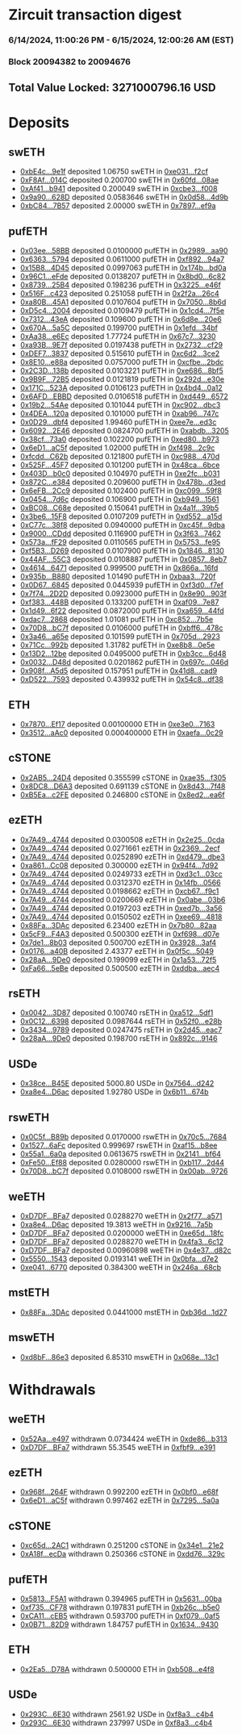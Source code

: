 # Zircuit transaction digest
### 6/14/2024, 11:00:26 PM - 6/15/2024, 12:00:26 AM (EST)
### Block 20094382 to 20094676

## Total Value Locked: 3271000796.16 USD

# Deposits
## swETH
- [0xbE4c...9e1f](https://etherscan.io/address/0xbE4cC8E1C261739c1c98977503062394c6FA9e1f) deposited 1.06750 swETH in [0xe031...f2cf](https://etherscan.io/tx/0xbE4cC8E1C261739c1c98977503062394c6FA9e1f)
- [0xF8Af...014C](https://etherscan.io/address/0xF8Afc4b689f0EDD5355A441472ef2B498B23014C) deposited 0.200700 swETH in [0x60fd...08ae](https://etherscan.io/tx/0xF8Afc4b689f0EDD5355A441472ef2B498B23014C)
- [0xAf41...b941](https://etherscan.io/address/0xAf413Af7930E137f969c2C6dD9caFC04C9ebb941) deposited 0.200049 swETH in [0xcbe3...f008](https://etherscan.io/tx/0xAf413Af7930E137f969c2C6dD9caFC04C9ebb941)
- [0x9a90...628D](https://etherscan.io/address/0x9a90e56cc907F4DbED9F6DEB93409b1e6025628D) deposited 0.0583646 swETH in [0x0d58...4d9b](https://etherscan.io/tx/0x9a90e56cc907F4DbED9F6DEB93409b1e6025628D)
- [0xbC84...7B57](https://etherscan.io/address/0xbC84C4Ac5A1eE14fCca9F041bC13b335516F7B57) deposited 2.00000 swETH in [0x7897...ef9a](https://etherscan.io/tx/0xbC84C4Ac5A1eE14fCca9F041bC13b335516F7B57)
## pufETH
- [0x03ee...58BB](https://etherscan.io/address/0x03ee28Df63f9a0921E9b12D1aEb1892b563458BB) deposited 0.0100000 pufETH in [0x2989...aa90](https://etherscan.io/tx/0x03ee28Df63f9a0921E9b12D1aEb1892b563458BB)
- [0x6363...5794](https://etherscan.io/address/0x636312557B8a3F02e380EB867679246BF5875794) deposited 0.0611000 pufETH in [0xf892...94a7](https://etherscan.io/tx/0x636312557B8a3F02e380EB867679246BF5875794)
- [0x15B8...4D45](https://etherscan.io/address/0x15B87ab1C8ae8F92aA2Bf81289BfC7F9cc254D45) deposited 0.0997063 pufETH in [0x174b...bd0a](https://etherscan.io/tx/0x15B87ab1C8ae8F92aA2Bf81289BfC7F9cc254D45)
- [0x96C1...eFde](https://etherscan.io/address/0x96C1d4e6d8aC1B6e97A4c6337C2682be490FeFde) deposited 0.0138207 pufETH in [0x8bd0...6c82](https://etherscan.io/tx/0x96C1d4e6d8aC1B6e97A4c6337C2682be490FeFde)
- [0x8739...25B4](https://etherscan.io/address/0x8739df484081640324eDd8896c62fAc4328025B4) deposited 0.198236 pufETH in [0x3225...e46f](https://etherscan.io/tx/0x8739df484081640324eDd8896c62fAc4328025B4)
- [0x516F...c423](https://etherscan.io/address/0x516F13545C7BB348deB39eA1A6FFE3F89A2fc423) deposited 0.251058 pufETH in [0x2f2a...26c4](https://etherscan.io/tx/0x516F13545C7BB348deB39eA1A6FFE3F89A2fc423)
- [0xa80B...45A1](https://etherscan.io/address/0xa80BCf522158Df9087e4C5BfbAB45e58799045A1) deposited 0.0107604 pufETH in [0x7050...8b6d](https://etherscan.io/tx/0xa80BCf522158Df9087e4C5BfbAB45e58799045A1)
- [0xD5c4...2004](https://etherscan.io/address/0xD5c4778aB9ecf08e065Ba25830243280B3142004) deposited 0.0109479 pufETH in [0x1cd4...7f5e](https://etherscan.io/tx/0xD5c4778aB9ecf08e065Ba25830243280B3142004)
- [0x7312...43eA](https://etherscan.io/address/0x731209cB98ED2fAe2F28133e92180ddd766543eA) deposited 0.109600 pufETH in [0x6d8e...20e6](https://etherscan.io/tx/0x731209cB98ED2fAe2F28133e92180ddd766543eA)
- [0x670A...5a5C](https://etherscan.io/address/0x670A8F0260932C14de109e1dB976103C22c95a5C) deposited 0.199700 pufETH in [0x1efd...34bf](https://etherscan.io/tx/0x670A8F0260932C14de109e1dB976103C22c95a5C)
- [0xAa38...e6Ec](https://etherscan.io/address/0xAa383B658807217a64e0424AfBd654f91D98e6Ec) deposited 1.77724 pufETH in [0x67c7...3230](https://etherscan.io/tx/0xAa383B658807217a64e0424AfBd654f91D98e6Ec)
- [0xa93B...9E7f](https://etherscan.io/address/0xa93Bfc6C5680f3098B287c2BA931543B1e6E9E7f) deposited 0.0197438 pufETH in [0x2732...cf29](https://etherscan.io/tx/0xa93Bfc6C5680f3098B287c2BA931543B1e6E9E7f)
- [0xDEF7...3837](https://etherscan.io/address/0xDEF7552d54B3C5C5330e59883795eDbe50A43837) deposited 0.515610 pufETH in [0xc6d2...3ce2](https://etherscan.io/tx/0xDEF7552d54B3C5C5330e59883795eDbe50A43837)
- [0x8E10...e88a](https://etherscan.io/address/0x8E108D11201D47cbebd97204098b14F5D09Ce88a) deposited 0.0757000 pufETH in [0xcfbe...2bdc](https://etherscan.io/tx/0x8E108D11201D47cbebd97204098b14F5D09Ce88a)
- [0x2C3D...138b](https://etherscan.io/address/0x2C3DB95Edd849e2Ad371bE91396fce55d118138b) deposited 0.0103221 pufETH in [0xe686...8bf5](https://etherscan.io/tx/0x2C3DB95Edd849e2Ad371bE91396fce55d118138b)
- [0x9B9F...72B5](https://etherscan.io/address/0x9B9Fb2094C5925e9D2E6466FB91593aeDcfb72B5) deposited 0.0121819 pufETH in [0x292d...e30e](https://etherscan.io/tx/0x9B9Fb2094C5925e9D2E6466FB91593aeDcfb72B5)
- [0x171C...523A](https://etherscan.io/address/0x171C33847f5d29AEF66D2BFeFcfC8F9d2b41523A) deposited 0.0106123 pufETH in [0x4bd4...0a12](https://etherscan.io/tx/0x171C33847f5d29AEF66D2BFeFcfC8F9d2b41523A)
- [0x6AFD...EBBD](https://etherscan.io/address/0x6AFD1204D55EBE2AC367B4A71608487aD194EBBD) deposited 0.0106518 pufETH in [0xd449...6572](https://etherscan.io/tx/0x6AFD1204D55EBE2AC367B4A71608487aD194EBBD)
- [0x19b2...54Ae](https://etherscan.io/address/0x19b2bA0892DA19d09d59e300D11Da9eDf96654Ae) deposited 0.101044 pufETH in [0xc902...dbc3](https://etherscan.io/tx/0x19b2bA0892DA19d09d59e300D11Da9eDf96654Ae)
- [0x4DEA...120a](https://etherscan.io/address/0x4DEA3179dc4e17C70Ad865c0178190619464120a) deposited 0.101000 pufETH in [0xab96...747c](https://etherscan.io/tx/0x4DEA3179dc4e17C70Ad865c0178190619464120a)
- [0x0D29...dbf4](https://etherscan.io/address/0x0D298Afba3c89E623DBb604630904F5087dadbf4) deposited 1.99460 pufETH in [0xee7e...ed3c](https://etherscan.io/tx/0x0D298Afba3c89E623DBb604630904F5087dadbf4)
- [0x6092...2E46](https://etherscan.io/address/0x60926D1394617379D5E8FE9dd682591eE6922E46) deposited 0.0824700 pufETH in [0xabdb...3205](https://etherscan.io/tx/0x60926D1394617379D5E8FE9dd682591eE6922E46)
- [0x38cf...73a0](https://etherscan.io/address/0x38cf796A9C7fac7e020cbFA101eae13bEEeF73a0) deposited 0.102200 pufETH in [0xed80...b973](https://etherscan.io/tx/0x38cf796A9C7fac7e020cbFA101eae13bEEeF73a0)
- [0x6eD1...aC5f](https://etherscan.io/address/0x6eD12097E53155eF1ecCa0a2623edBC852b2aC5f) deposited 1.02000 pufETH in [0xf498...2c9c](https://etherscan.io/tx/0x6eD12097E53155eF1ecCa0a2623edBC852b2aC5f)
- [0xfcdd...C62b](https://etherscan.io/address/0xfcddBcB74b447Eaf0E72721aD34dc83fbF84C62b) deposited 0.121800 pufETH in [0xc988...470d](https://etherscan.io/tx/0xfcddBcB74b447Eaf0E72721aD34dc83fbF84C62b)
- [0x525F...45F7](https://etherscan.io/address/0x525F36901488F3652AdFe00B9BD284067E3a45F7) deposited 0.101200 pufETH in [0x48ca...6bce](https://etherscan.io/tx/0x525F36901488F3652AdFe00B9BD284067E3a45F7)
- [0x403D...b0c0](https://etherscan.io/address/0x403D6aFc301de153b6c38D6068BB0763Bd53b0c0) deposited 0.104970 pufETH in [0xe2fc...b031](https://etherscan.io/tx/0x403D6aFc301de153b6c38D6068BB0763Bd53b0c0)
- [0x872C...e384](https://etherscan.io/address/0x872C56500C13AF3487896e14F0a9fCb619c5e384) deposited 0.209600 pufETH in [0x478b...d3ed](https://etherscan.io/tx/0x872C56500C13AF3487896e14F0a9fCb619c5e384)
- [0x6eFB...2Cc9](https://etherscan.io/address/0x6eFB5674De9717E4798e656eD8db5e31186b2Cc9) deposited 0.102400 pufETH in [0xc099...59f8](https://etherscan.io/tx/0x6eFB5674De9717E4798e656eD8db5e31186b2Cc9)
- [0x0454...7d6c](https://etherscan.io/address/0x04546966c4d7f84b33AF805D43421889DC267d6c) deposited 0.106900 pufETH in [0xb949...1561](https://etherscan.io/tx/0x04546966c4d7f84b33AF805D43421889DC267d6c)
- [0xBC08...C68e](https://etherscan.io/address/0xBC083A5285d4289008591d4E7017A9Be1eE5C68e) deposited 0.150641 pufETH in [0x4a1f...39b5](https://etherscan.io/tx/0xBC083A5285d4289008591d4E7017A9Be1eE5C68e)
- [0x3be6...15F8](https://etherscan.io/address/0x3be6522480A38157ea9493A1ABeAFf30944415F8) deposited 0.0107209 pufETH in [0xd552...a15d](https://etherscan.io/tx/0x3be6522480A38157ea9493A1ABeAFf30944415F8)
- [0xC77c...38f8](https://etherscan.io/address/0xC77cCd01e1de7b76B4ae70335c9269f401CA38f8) deposited 0.0940000 pufETH in [0xc45f...9dba](https://etherscan.io/tx/0xC77cCd01e1de7b76B4ae70335c9269f401CA38f8)
- [0x9000...CDdd](https://etherscan.io/address/0x9000379ce222cc2c1b2f5e7CB85906c124E8CDdd) deposited 0.116900 pufETH in [0x3f63...7462](https://etherscan.io/tx/0x9000379ce222cc2c1b2f5e7CB85906c124E8CDdd)
- [0x573a...fF29](https://etherscan.io/address/0x573a82ed2d02048C30898804C0FA4B9C7C41fF29) deposited 0.0110565 pufETH in [0x5753...fe95](https://etherscan.io/tx/0x573a82ed2d02048C30898804C0FA4B9C7C41fF29)
- [0xf5B3...D269](https://etherscan.io/address/0xf5B3deBA5606681Ed7076C6AD7Bc08f56595D269) deposited 0.0107900 pufETH in [0x1846...8130](https://etherscan.io/tx/0xf5B3deBA5606681Ed7076C6AD7Bc08f56595D269)
- [0x44AF...55C3](https://etherscan.io/address/0x44AF38308E01b1FA884b6A73f600290B262655C3) deposited 0.0108887 pufETH in [0x0857...8eb7](https://etherscan.io/tx/0x44AF38308E01b1FA884b6A73f600290B262655C3)
- [0x4614...6471](https://etherscan.io/address/0x461464bc70720D148Aeffb59dfAa29152a7C6471) deposited 0.999500 pufETH in [0x866a...16fd](https://etherscan.io/tx/0x461464bc70720D148Aeffb59dfAa29152a7C6471)
- [0x935b...B880](https://etherscan.io/address/0x935bc320c658218b4944eE506dd08B168507B880) deposited 1.01490 pufETH in [0xbaa3...720f](https://etherscan.io/tx/0x935bc320c658218b4944eE506dd08B168507B880)
- [0x0D67...6845](https://etherscan.io/address/0x0D67123c5EA513e2Bd498538E6B4026EfAAE6845) deposited 0.0445939 pufETH in [0xf3d0...f7ef](https://etherscan.io/tx/0x0D67123c5EA513e2Bd498538E6B4026EfAAE6845)
- [0x7f74...2D2D](https://etherscan.io/address/0x7f74659e697Cb9De79646d9e93A0559989842D2D) deposited 0.0923000 pufETH in [0x8e90...903f](https://etherscan.io/tx/0x7f74659e697Cb9De79646d9e93A0559989842D2D)
- [0xf383...448B](https://etherscan.io/address/0xf383FC32fc748063baee542EDFb879328768448B) deposited 0.133200 pufETH in [0xaf09...7e87](https://etherscan.io/tx/0xf383FC32fc748063baee542EDFb879328768448B)
- [0x1d49...6f22](https://etherscan.io/address/0x1d4905aFd513E9622E13509986EA631b07876f22) deposited 0.0872000 pufETH in [0xa659...44fd](https://etherscan.io/tx/0x1d4905aFd513E9622E13509986EA631b07876f22)
- [0xdac7...2868](https://etherscan.io/address/0xdac73c39633D583fe38c8d09c2F83F40bE012868) deposited 1.01081 pufETH in [0xc852...7b5e](https://etherscan.io/tx/0xdac73c39633D583fe38c8d09c2F83F40bE012868)
- [0x70D8...bC7f](https://etherscan.io/address/0x70D88F0403c3bD96FBcfC6Dcf2d1B3a6434abC7f) deposited 0.0106000 pufETH in [0xbff6...478c](https://etherscan.io/tx/0x70D88F0403c3bD96FBcfC6Dcf2d1B3a6434abC7f)
- [0x3a46...a65e](https://etherscan.io/address/0x3a467f291a3DF6F760a35CC696900B87a451a65e) deposited 0.101599 pufETH in [0x705d...2923](https://etherscan.io/tx/0x3a467f291a3DF6F760a35CC696900B87a451a65e)
- [0x71Cc...992b](https://etherscan.io/address/0x71Cca431db5a8F7Fc0f4F6b8C878EdF921C7992b) deposited 1.31782 pufETH in [0xe8b8...0e5e](https://etherscan.io/tx/0x71Cca431db5a8F7Fc0f4F6b8C878EdF921C7992b)
- [0x13D2...12be](https://etherscan.io/address/0x13D29a9B11a8906A96D820109A269d3fEbFF12be) deposited 0.0495000 pufETH in [0xb3cc...6d48](https://etherscan.io/tx/0x13D29a9B11a8906A96D820109A269d3fEbFF12be)
- [0x0032...D48d](https://etherscan.io/address/0x0032dc7478A72B892bB828E407AB46901DE2D48d) deposited 0.0201862 pufETH in [0x697c...046d](https://etherscan.io/tx/0x0032dc7478A72B892bB828E407AB46901DE2D48d)
- [0x908f...A5d5](https://etherscan.io/address/0x908fa4d16f18730968201E86ddD9105F4FC6A5d5) deposited 0.157951 pufETH in [0x41d8...cad9](https://etherscan.io/tx/0x908fa4d16f18730968201E86ddD9105F4FC6A5d5)
- [0xD522...7593](https://etherscan.io/address/0xD5227FfEBc86904dC86eafF03ac792F10CE57593) deposited 0.439932 pufETH in [0x54c8...df38](https://etherscan.io/tx/0xD5227FfEBc86904dC86eafF03ac792F10CE57593)
## ETH
- [0x7870...Ef17](https://etherscan.io/address/0x7870447B6afBE59b411Ce6702D10Ec1a66A5Ef17) deposited 0.00100000 ETH in [0xe3e0...7163](https://etherscan.io/tx/0x7870447B6afBE59b411Ce6702D10Ec1a66A5Ef17)
- [0x3512...aAc0](https://etherscan.io/address/0x3512ce189C789a7e562A265f183E3D549831aAc0) deposited 0.000400000 ETH in [0xaefa...0c29](https://etherscan.io/tx/0x3512ce189C789a7e562A265f183E3D549831aAc0)
## cSTONE
- [0x2AB5...24D4](https://etherscan.io/address/0x2AB5D77B0e83Cf8EC6c2E4A2dE1436F1F86c24D4) deposited 0.355599 cSTONE in [0xae35...f305](https://etherscan.io/tx/0x2AB5D77B0e83Cf8EC6c2E4A2dE1436F1F86c24D4)
- [0x8DC8...D6A3](https://etherscan.io/address/0x8DC8b353d922c6B43fdE3c5cD0b4a407611DD6A3) deposited 0.691139 cSTONE in [0x8d43...7f48](https://etherscan.io/tx/0x8DC8b353d922c6B43fdE3c5cD0b4a407611DD6A3)
- [0xB5Ea...c2FE](https://etherscan.io/address/0xB5Ea3720Bc9604aE2C39b31264f1F55F71a6c2FE) deposited 0.246800 cSTONE in [0x8ed2...ea6f](https://etherscan.io/tx/0xB5Ea3720Bc9604aE2C39b31264f1F55F71a6c2FE)
## ezETH
- [0x7A49...4744](https://etherscan.io/address/0x7A493Be5c2ce014cD049Bf178a1ac0Db1B434744) deposited 0.0300508 ezETH in [0x2e25...0cda](https://etherscan.io/tx/0x7A493Be5c2ce014cD049Bf178a1ac0Db1B434744)
- [0x7A49...4744](https://etherscan.io/address/0x7A493Be5c2ce014cD049Bf178a1ac0Db1B434744) deposited 0.0271661 ezETH in [0x2369...2ecf](https://etherscan.io/tx/0x7A493Be5c2ce014cD049Bf178a1ac0Db1B434744)
- [0x7A49...4744](https://etherscan.io/address/0x7A493Be5c2ce014cD049Bf178a1ac0Db1B434744) deposited 0.0252890 ezETH in [0xd479...dbe3](https://etherscan.io/tx/0x7A493Be5c2ce014cD049Bf178a1ac0Db1B434744)
- [0xa861...Cc08](https://etherscan.io/address/0xa861Ea3caBAB2aaBCb9EB0CF66C45B93c20CCc08) deposited 0.300000 ezETH in [0x94f4...7d92](https://etherscan.io/tx/0xa861Ea3caBAB2aaBCb9EB0CF66C45B93c20CCc08)
- [0x7A49...4744](https://etherscan.io/address/0x7A493Be5c2ce014cD049Bf178a1ac0Db1B434744) deposited 0.0249733 ezETH in [0xd3c1...03cc](https://etherscan.io/tx/0x7A493Be5c2ce014cD049Bf178a1ac0Db1B434744)
- [0x7A49...4744](https://etherscan.io/address/0x7A493Be5c2ce014cD049Bf178a1ac0Db1B434744) deposited 0.0312370 ezETH in [0x14fb...0566](https://etherscan.io/tx/0x7A493Be5c2ce014cD049Bf178a1ac0Db1B434744)
- [0x7A49...4744](https://etherscan.io/address/0x7A493Be5c2ce014cD049Bf178a1ac0Db1B434744) deposited 0.0198662 ezETH in [0xcb67...f9c1](https://etherscan.io/tx/0x7A493Be5c2ce014cD049Bf178a1ac0Db1B434744)
- [0x7A49...4744](https://etherscan.io/address/0x7A493Be5c2ce014cD049Bf178a1ac0Db1B434744) deposited 0.0200669 ezETH in [0x0abe...03b6](https://etherscan.io/tx/0x7A493Be5c2ce014cD049Bf178a1ac0Db1B434744)
- [0x7A49...4744](https://etherscan.io/address/0x7A493Be5c2ce014cD049Bf178a1ac0Db1B434744) deposited 0.0197203 ezETH in [0xed7b...3a56](https://etherscan.io/tx/0x7A493Be5c2ce014cD049Bf178a1ac0Db1B434744)
- [0x7A49...4744](https://etherscan.io/address/0x7A493Be5c2ce014cD049Bf178a1ac0Db1B434744) deposited 0.0150502 ezETH in [0xee69...4818](https://etherscan.io/tx/0x7A493Be5c2ce014cD049Bf178a1ac0Db1B434744)
- [0x88Fa...3DAc](https://etherscan.io/address/0x88Fa395Aa8A7B57cFF6572Fd37B585e1E8CE3DAc) deposited 6.23400 ezETH in [0x7b80...82aa](https://etherscan.io/tx/0x88Fa395Aa8A7B57cFF6572Fd37B585e1E8CE3DAc)
- [0x5cF9...F4A3](https://etherscan.io/address/0x5cF96D2305A459327884d1b7318429206cb3F4A3) deposited 0.500300 ezETH in [0xf698...d07e](https://etherscan.io/tx/0x5cF96D2305A459327884d1b7318429206cb3F4A3)
- [0x7de1...8b03](https://etherscan.io/address/0x7de11017193Ee8674a07c7572eF8fE2B24e78b03) deposited 0.500700 ezETH in [0x3928...3af4](https://etherscan.io/tx/0x7de11017193Ee8674a07c7572eF8fE2B24e78b03)
- [0x0176...a40B](https://etherscan.io/address/0x0176eE2a2bBf99CA97Df171474E70CBCfD80a40B) deposited 2.43377 ezETH in [0x0f5c...5049](https://etherscan.io/tx/0x0176eE2a2bBf99CA97Df171474E70CBCfD80a40B)
- [0x28aA...9De0](https://etherscan.io/address/0x28aA0f4A1877bf8D0a8200655849496455619De0) deposited 0.199099 ezETH in [0x1a53...72f5](https://etherscan.io/tx/0x28aA0f4A1877bf8D0a8200655849496455619De0)
- [0xFa66...5eBe](https://etherscan.io/address/0xFa669c171512B1C795D6f2444d5D79E2d83c5eBe) deposited 0.500500 ezETH in [0xddba...aec4](https://etherscan.io/tx/0xFa669c171512B1C795D6f2444d5D79E2d83c5eBe)
## rsETH
- [0x0042...3D87](https://etherscan.io/address/0x00423ea3f10c8Fc34758F4b78fFc06c9921D3D87) deposited 0.100740 rsETH in [0xa512...5df1](https://etherscan.io/tx/0x00423ea3f10c8Fc34758F4b78fFc06c9921D3D87)
- [0x0C12...6398](https://etherscan.io/address/0x0C124cE652C8003565Aa3cf6DC04636364766398) deposited 0.0987644 rsETH in [0x52f0...e28b](https://etherscan.io/tx/0x0C124cE652C8003565Aa3cf6DC04636364766398)
- [0x3434...9789](https://etherscan.io/address/0x34349c5569e7B846c3558961552D2202760A9789) deposited 0.0247475 rsETH in [0x2d45...eac7](https://etherscan.io/tx/0x34349c5569e7B846c3558961552D2202760A9789)
- [0x28aA...9De0](https://etherscan.io/address/0x28aA0f4A1877bf8D0a8200655849496455619De0) deposited 0.198700 rsETH in [0x892c...9146](https://etherscan.io/tx/0x28aA0f4A1877bf8D0a8200655849496455619De0)
## USDe
- [0x38ce...B45E](https://etherscan.io/address/0x38ce3AcAB0Ad76EEEE59A41Bbfb9Cb1ec1dFB45E) deposited 5000.80 USDe in [0x7564...d242](https://etherscan.io/tx/0x38ce3AcAB0Ad76EEEE59A41Bbfb9Cb1ec1dFB45E)
- [0xa8e4...D6ac](https://etherscan.io/address/0xa8e4C365dF56b80ffcb2B6864342D0Fb897AD6ac) deposited 1.92780 USDe in [0x6b11...674b](https://etherscan.io/tx/0xa8e4C365dF56b80ffcb2B6864342D0Fb897AD6ac)
## rswETH
- [0x0C5f...B89b](https://etherscan.io/address/0x0C5fa7924007cbd60dA204035761FF51F2bAB89b) deposited 0.0170000 rswETH in [0x70c5...7684](https://etherscan.io/tx/0x0C5fa7924007cbd60dA204035761FF51F2bAB89b)
- [0x1527...6aFc](https://etherscan.io/address/0x15272f47AD8350d094Be7c50996172d303d86aFc) deposited 0.999697 rswETH in [0xaf15...b8ee](https://etherscan.io/tx/0x15272f47AD8350d094Be7c50996172d303d86aFc)
- [0x55a1...6a0a](https://etherscan.io/address/0x55a19182be87755EE63E194E4a4ad362536F6a0a) deposited 0.0613675 rswETH in [0x2141...bf64](https://etherscan.io/tx/0x55a19182be87755EE63E194E4a4ad362536F6a0a)
- [0xFe50...Ef88](https://etherscan.io/address/0xFe50300C9073D53365aD56d6c288DcFb39CbEf88) deposited 0.0280000 rswETH in [0xb117...2d44](https://etherscan.io/tx/0xFe50300C9073D53365aD56d6c288DcFb39CbEf88)
- [0x70D8...bC7f](https://etherscan.io/address/0x70D88F0403c3bD96FBcfC6Dcf2d1B3a6434abC7f) deposited 0.0108000 rswETH in [0x00ab...9726](https://etherscan.io/tx/0x70D88F0403c3bD96FBcfC6Dcf2d1B3a6434abC7f)
## weETH
- [0xD7DF...BFa7](https://etherscan.io/address/0xD7DF7E085214743530afF339aFC420c7c720BFa7) deposited 0.0288270 weETH in [0x2f77...a571](https://etherscan.io/tx/0xD7DF7E085214743530afF339aFC420c7c720BFa7)
- [0xa8e4...D6ac](https://etherscan.io/address/0xa8e4C365dF56b80ffcb2B6864342D0Fb897AD6ac) deposited 19.3813 weETH in [0x9216...7a5b](https://etherscan.io/tx/0xa8e4C365dF56b80ffcb2B6864342D0Fb897AD6ac)
- [0xD7DF...BFa7](https://etherscan.io/address/0xD7DF7E085214743530afF339aFC420c7c720BFa7) deposited 0.0200000 weETH in [0xe65d...18fc](https://etherscan.io/tx/0xD7DF7E085214743530afF339aFC420c7c720BFa7)
- [0xD7DF...BFa7](https://etherscan.io/address/0xD7DF7E085214743530afF339aFC420c7c720BFa7) deposited 0.0288270 weETH in [0x4fa3...6c12](https://etherscan.io/tx/0xD7DF7E085214743530afF339aFC420c7c720BFa7)
- [0xD7DF...BFa7](https://etherscan.io/address/0xD7DF7E085214743530afF339aFC420c7c720BFa7) deposited 0.00960898 weETH in [0x4e37...d82c](https://etherscan.io/tx/0xD7DF7E085214743530afF339aFC420c7c720BFa7)
- [0x5550...1543](https://etherscan.io/address/0x5550452323EB9662447ced4e9B005DaB8D431543) deposited 0.0193141 weETH in [0x0bfa...d7e2](https://etherscan.io/tx/0x5550452323EB9662447ced4e9B005DaB8D431543)
- [0xe041...6770](https://etherscan.io/address/0xe0414fe3c7C7F9B2b623d5ddA4Ec26E865be6770) deposited 0.384300 weETH in [0x246a...68cb](https://etherscan.io/tx/0xe0414fe3c7C7F9B2b623d5ddA4Ec26E865be6770)
## mstETH
- [0x88Fa...3DAc](https://etherscan.io/address/0x88Fa395Aa8A7B57cFF6572Fd37B585e1E8CE3DAc) deposited 0.0441000 mstETH in [0xb36d...1d27](https://etherscan.io/tx/0x88Fa395Aa8A7B57cFF6572Fd37B585e1E8CE3DAc)
## mswETH
- [0xd8bF...86e3](https://etherscan.io/address/0xd8bF8B3A15048a24dFCc406717BF35f8D43186e3) deposited 6.85310 mswETH in [0x068e...13c1](https://etherscan.io/tx/0xd8bF8B3A15048a24dFCc406717BF35f8D43186e3)
# Withdrawals
## weETH
- [0x52Aa...e497](https://etherscan.io/address/0x52Aa899454998Be5b000Ad077a46Bbe360F4e497) withdrawn 0.0734424 weETH in [0xde86...b313](https://etherscan.io/tx/0x52Aa899454998Be5b000Ad077a46Bbe360F4e497)
- [0xD7DF...BFa7](https://etherscan.io/address/0xD7DF7E085214743530afF339aFC420c7c720BFa7) withdrawn 55.3545 weETH in [0xfbf9...e391](https://etherscan.io/tx/0xD7DF7E085214743530afF339aFC420c7c720BFa7)
## ezETH
- [0x968f...264F](https://etherscan.io/address/0x968fDd41f5C2674EBD32E25156D39BC4aF19264F) withdrawn 0.992200 ezETH in [0x0bf0...e68f](https://etherscan.io/tx/0x968fDd41f5C2674EBD32E25156D39BC4aF19264F)
- [0x6eD1...aC5f](https://etherscan.io/address/0x6eD12097E53155eF1ecCa0a2623edBC852b2aC5f) withdrawn 0.997462 ezETH in [0x7295...5a0a](https://etherscan.io/tx/0x6eD12097E53155eF1ecCa0a2623edBC852b2aC5f)
## cSTONE
- [0xc65d...2AC1](https://etherscan.io/address/0xc65de3a2D23C4F541E5726C4E2Bd7fB76dd32AC1) withdrawn 0.251200 cSTONE in [0x34e1...21e2](https://etherscan.io/tx/0xc65de3a2D23C4F541E5726C4E2Bd7fB76dd32AC1)
- [0xA18f...ecDa](https://etherscan.io/address/0xA18fB51214Ac2A85fdFE7c5c5cf7e28D87B4ecDa) withdrawn 0.250366 cSTONE in [0xdd76...329c](https://etherscan.io/tx/0xA18fB51214Ac2A85fdFE7c5c5cf7e28D87B4ecDa)
## pufETH
- [0x5813...F5A1](https://etherscan.io/address/0x5813A6c1Bcc9B1d5F41C5d0dB5fA4614F298F5A1) withdrawn 0.394965 pufETH in [0x5631...00ba](https://etherscan.io/tx/0x5813A6c1Bcc9B1d5F41C5d0dB5fA4614F298F5A1)
- [0xf735...CF78](https://etherscan.io/address/0xf735C47D0f732F0C3D5458C83c2681BdeD94CF78) withdrawn 0.197831 pufETH in [0xb26c...b5e0](https://etherscan.io/tx/0xf735C47D0f732F0C3D5458C83c2681BdeD94CF78)
- [0xCA11...cEB5](https://etherscan.io/address/0xCA11d1A615c4590d25dB2a875639D50559CfcEB5) withdrawn 0.593700 pufETH in [0xf079...0af5](https://etherscan.io/tx/0xCA11d1A615c4590d25dB2a875639D50559CfcEB5)
- [0x0B71...82D9](https://etherscan.io/address/0x0B71db21ab619e50482391d8d05279b63E3682D9) withdrawn 1.84757 pufETH in [0x1634...9430](https://etherscan.io/tx/0x0B71db21ab619e50482391d8d05279b63E3682D9)
## ETH
- [0x2Ea5...D78A](https://etherscan.io/address/0x2Ea5E9E452F85f55Be47504153f25740A5f3D78A) withdrawn 0.500000 ETH in [0xb508...e4f8](https://etherscan.io/tx/0x2Ea5E9E452F85f55Be47504153f25740A5f3D78A)
## USDe
- [0x293C...6E30](https://etherscan.io/address/0x293C6937D8D82e05B01335F7B33FBA0c8e256E30) withdrawn 2561.92 USDe in [0xf8a3...c4b4](https://etherscan.io/tx/0x293C6937D8D82e05B01335F7B33FBA0c8e256E30)
- [0x293C...6E30](https://etherscan.io/address/0x293C6937D8D82e05B01335F7B33FBA0c8e256E30) withdrawn 237997 USDe in [0xf8a3...c4b4](https://etherscan.io/tx/0x293C6937D8D82e05B01335F7B33FBA0c8e256E30)
